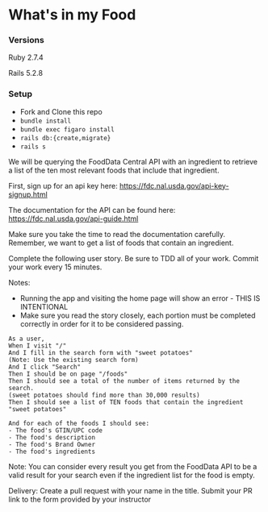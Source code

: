 # What's in my Food

### Versions

Ruby 2.7.4

Rails 5.2.8

### Setup

- Fork and Clone this repo
- `bundle install`
- `bundle exec figaro install`
- `rails db:{create,migrate}`
- `rails s`

We will be querying the FoodData Central API with an ingredient to retrieve a list of the ten most relevant foods that include that ingredient.

First, sign up for an api key here: https://fdc.nal.usda.gov/api-key-signup.html

The documentation for the API can be found here: https://fdc.nal.usda.gov/api-guide.html

Make sure you take the time to read the documentation carefully. Remember, we want to get a list of foods that contain an ingredient.

Complete the following user story. Be sure to TDD all of your work. Commit your work every 15 minutes.

Notes:
  * Running the app and visiting the home page will show an error - THIS IS INTENTIONAL
  * Make sure you read the story closely, each portion must be completed correctly in order for it to be considered passing.

```
As a user,
When I visit "/"
And I fill in the search form with "sweet potatoes"
(Note: Use the existing search form)
And I click "Search"
Then I should be on page "/foods"
Then I should see a total of the number of items returned by the search.
(sweet potatoes should find more than 30,000 results)
Then I should see a list of TEN foods that contain the ingredient "sweet potatoes"

And for each of the foods I should see:
- The food's GTIN/UPC code
- The food's description
- The food's Brand Owner
- The food's ingredients
```

Note: You can consider every result you get from the FoodData API to be a valid result for your search even if the ingredient list for the food is empty.

Delivery: Create a pull request with your name in the title. Submit your PR link to the form provided by your instructor
